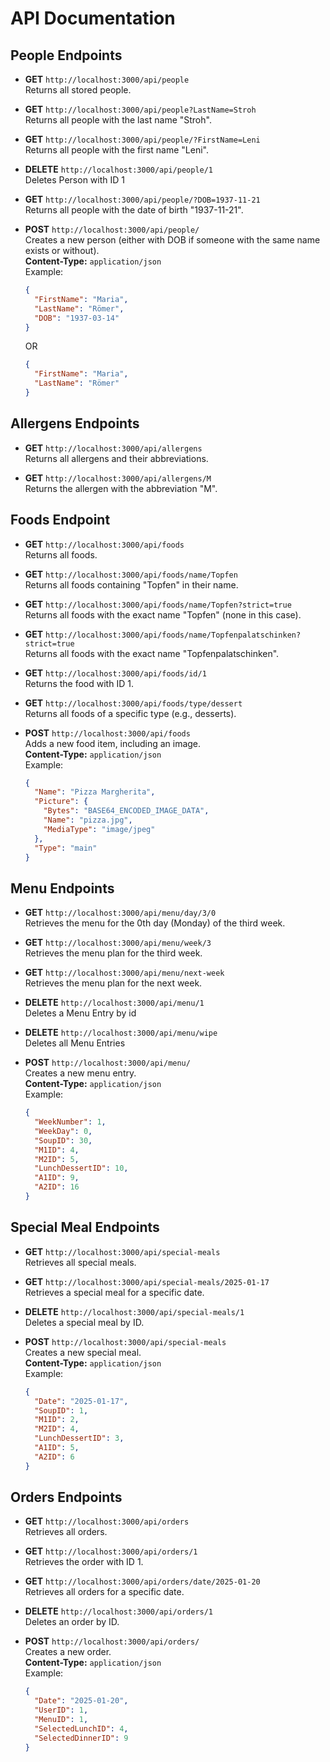 
# API Documentation

## People Endpoints

- **GET** `http://localhost:3000/api/people`  
  Returns all stored people.

- **GET** `http://localhost:3000/api/people?LastName=Stroh`  
  Returns all people with the last name "Stroh".

- **GET** `http://localhost:3000/api/people/?FirstName=Leni`  
  Returns all people with the first name "Leni".

- **DELETE** `http://localhost:3000/api/people/1`  
  Deletes Person with ID 1

- **GET** `http://localhost:3000/api/people/?DOB=1937-11-21`  
  Returns all people with the date of birth "1937-11-21".

- **POST** `http://localhost:3000/api/people/`  
  Creates a new person (either with DOB if someone with the same name exists or without).  
  **Content-Type:** `application/json`  
  Example:
  ```json
  {
    "FirstName": "Maria",
    "LastName": "Römer",
    "DOB": "1937-03-14"
  }
  ```
  OR
  ```json
  {
    "FirstName": "Maria",
    "LastName": "Römer"
  }
  ```

## Allergens Endpoints

- **GET** `http://localhost:3000/api/allergens`  
  Returns all allergens and their abbreviations.

- **GET** `http://localhost:3000/api/allergens/M`  
  Returns the allergen with the abbreviation "M".

## Foods Endpoint

- **GET** `http://localhost:3000/api/foods`  
  Returns all foods.

- **GET** `http://localhost:3000/api/foods/name/Topfen`  
  Returns all foods containing "Topfen" in their name.

- **GET** `http://localhost:3000/api/foods/name/Topfen?strict=true`  
  Returns all foods with the exact name "Topfen" (none in this case).

- **GET** `http://localhost:3000/api/foods/name/Topfenpalatschinken?strict=true`  
  Returns all foods with the exact name "Topfenpalatschinken".

- **GET** `http://localhost:3000/api/foods/id/1`  
  Returns the food with ID 1.

- **GET** `http://localhost:3000/api/foods/type/dessert`  
  Returns all foods of a specific type (e.g., desserts).

- **POST** `http://localhost:3000/api/foods`  
  Adds a new food item, including an image.  
  **Content-Type:** `application/json`  
  Example:
  ```json
  {
    "Name": "Pizza Margherita",
    "Picture": {
      "Bytes": "BASE64_ENCODED_IMAGE_DATA",
      "Name": "pizza.jpg",
      "MediaType": "image/jpeg"
    },
    "Type": "main"
  }
  ```

## Menu Endpoints

- **GET** `http://localhost:3000/api/menu/day/3/0`  
  Retrieves the menu for the 0th day (Monday) of the third week.

- **GET** `http://localhost:3000/api/menu/week/3`  
  Retrieves the menu plan for the third week.

- **GET** `http://localhost:3000/api/menu/next-week`  
  Retrieves the menu plan for the next week.

- **DELETE** `http://localhost:3000/api/menu/1`  
  Deletes a Menu Entry by id

- **DELETE** `http://localhost:3000/api/menu/wipe`  
  Deletes all Menu Entries

- **POST** `http://localhost:3000/api/menu/`  
  Creates a new menu entry.  
  **Content-Type:** `application/json`  
  Example:
  ```json
  {
    "WeekNumber": 1,
    "WeekDay": 0,
    "SoupID": 30,
    "M1ID": 4,
    "M2ID": 5,
    "LunchDessertID": 10,
    "A1ID": 9,
    "A2ID": 16
  }
  ```

## Special Meal Endpoints

- **GET** `http://localhost:3000/api/special-meals`  
  Retrieves all special meals.

- **GET** `http://localhost:3000/api/special-meals/2025-01-17`  
  Retrieves a special meal for a specific date.

- **DELETE** `http://localhost:3000/api/special-meals/1`  
  Deletes a special meal by ID.

- **POST** `http://localhost:3000/api/special-meals`  
  Creates a new special meal.  
  **Content-Type:** `application/json`  
  Example:
  ```json
  {
    "Date": "2025-01-17",
    "SoupID": 1,
    "M1ID": 2,
    "M2ID": 4,
    "LunchDessertID": 3,
    "A1ID": 5,
    "A2ID": 6
  }
  ```

## Orders Endpoints

- **GET** `http://localhost:3000/api/orders`  
  Retrieves all orders.

- **GET** `http://localhost:3000/api/orders/1`  
  Retrieves the order with ID 1.

- **GET** `http://localhost:3000/api/orders/date/2025-01-20`  
  Retrieves all orders for a specific date.

- **DELETE** `http://localhost:3000/api/orders/1`  
  Deletes an order by ID.

- **POST** `http://localhost:3000/api/orders/`  
  Creates a new order.  
  **Content-Type:** `application/json`  
  Example:
  ```json
  {
    "Date": "2025-01-20",
    "UserID": 1,
    "MenuID": 1,
    "SelectedLunchID": 4,
    "SelectedDinnerID": 9
  }
  ```
